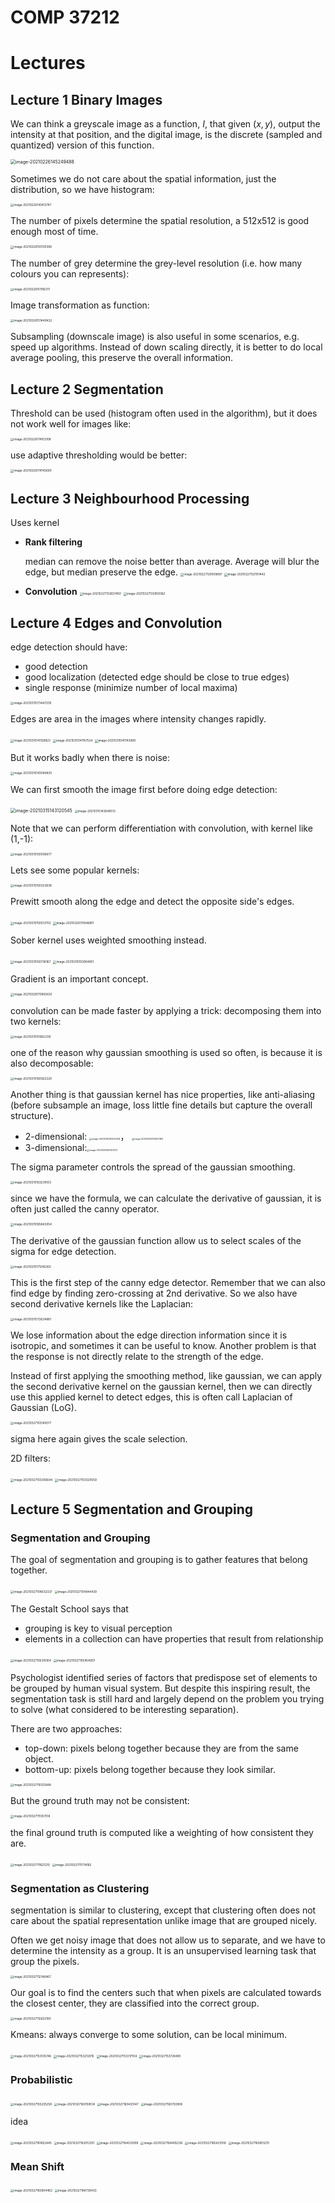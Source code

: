 

# COMP 37212

# Lectures

## Lecture 1 Binary Images

We can think a greyscale image as a function, $I$, that given $(x,y)$, output the intensity at that position, and the digital image, is the discrete (sampled and quantized) version of this function.

<img src="COMP37212.assets/image-20210226145249488.png" alt="image-20210226145249488" style="zoom:50%;" />

Sometimes we do not care about the spatial information, just the distribution, so we have histogram:

<img src="COMP37212.assets/image-20210226145412747.png" alt="image-20210226145412747" style="zoom: 33%;" />

The number of pixels determine the spatial resolution, a 512x512 is good enough most of time.

<img src="COMP37212.assets/image-20210226150130396.png" alt="image-20210226150130396" style="zoom:33%;" />

The number of grey determine the grey-level resolution (i.e. how many colours you can represents):

<img src="COMP37212.assets/image-20210226151156311.png" alt="image-20210226151156311" style="zoom: 33%;" />

Image transformation as function:

<img src="COMP37212.assets/image-20210226151449432.png" alt="image-20210226151449432" style="zoom:33%;" />

Subsampling (downscale image) is also useful in some scenarios, e.g. speed up algorithms. Instead of down scaling directly, it is better to do local average pooling, this preserve the overall information.

## Lecture 2 Segmentation

Threshold can be used (histogram often used in the algorithm), but it does not work well for images like:

<img src="COMP37212.assets/image-20210226174103108.png" alt="image-20210226174103108" style="zoom:33%;" />

use adaptive thresholding would be better:

<img src="COMP37212.assets/image-20210226174145690.png" alt="image-20210226174145690" style="zoom:33%;" />

## Lecture 3 Neighbourhood Processing

Uses kernel

- **Rank filtering**

  median can remove the noise better than average. Average will blur the edge, but median preserve the edge.
  <img src="COMP37212.assets/image-20210227120009897.png" alt="image-20210227120009897" style="zoom: 33%;" />
  <img src="COMP37212.assets/image-20210227120101442.png" alt="image-20210227120101442" style="zoom: 33%;" />

- **Convolution**
   <img src="COMP37212.assets/image-20210227133837450.png" alt="image-20210227133837450" style="zoom:33%;" />
  <img src="COMP37212.assets/image-20210227133959362.png" alt="image-20210227133959362" style="zoom:33%;" />

## Lecture 4 Edges and Convolution

edge detection should have:

- good detection
- good localization (detected edge should be close to true edges)
- single response (minimize number of local maxima)

<img src="COMP37212.assets/image-20210315173447205.png" alt="image-20210315173447205" style="zoom:33%;" />



Edges are area in the images where intensity changes rapidly.

<img src="COMP37212.assets/image-20210315141129823.png" alt="image-20210315141129823" style="zoom:33%;" />

<img src="COMP37212.assets/image-20210315141157524.png" alt="image-20210315141157524" style="zoom:33%;" />

 <img src="COMP37212.assets/image-20210315141743999.png" alt="image-20210315141743999" style="zoom:33%;" />

But it works badly when there is noise:

<img src="COMP37212.assets/image-20210315143049835.png" alt="image-20210315143049835" style="zoom:33%;" />

We can first smooth the image first before doing edge detection:

<img src="COMP37212.assets/image-20210315143120545.png" alt="image-20210315143120545" style="zoom: 50%;" /> 

<img src="COMP37212.assets/image-20210315143646513.png" alt="image-20210315143646513" style="zoom:33%;" />

Note that we can perform differentiation with convolution, with kernel like (1,-1):

<img src="COMP37212.assets/image-20210315150006677.png" alt="image-20210315150006677" style="zoom:33%;" />

Lets see some popular kernels:

<img src="COMP37212.assets/image-20210315150323838.png" alt="image-20210315150323838" style="zoom:33%;" />

Prewitt smooth along the edge and detect the opposite side's edges.

<img src="COMP37212.assets/image-20210315150513702.png" alt="image-20210315150513702" style="zoom:33%;" />

<img src="COMP37212.assets/image-20210326170946811.png" alt="image-20210326170946811" style="zoom:33%;" />

Sober kernel uses weighted smoothing instead.

<img src="COMP37212.assets/image-20210315150738167.png" alt="image-20210315150738167" style="zoom:33%;" />



<img src="COMP37212.assets/image-20210315150904851.png" alt="image-20210315150904851" style="zoom:33%;" />

Gradient is an important concept.

<img src="COMP37212.assets/image-20210326170855635.png" alt="image-20210326170855635" style="zoom:33%;" />

convolution can be made faster by applying a trick: decomposing them into two kernels:

<img src="COMP37212.assets/image-20210315151852330.png" alt="image-20210315151852330" style="zoom:33%;" />

one of the reason why gaussian smoothing is used so often, is because it is also decomposable:

<img src="COMP37212.assets/image-20210315160922229.png" alt="image-20210315160922229" style="zoom:33%;" />

Another thing is that gaussian kernel has nice properties, like anti-aliasing (before subsample an image, loss little fine details but capture the overall structure).

- 2-dimensional: <img src="COMP37212.assets/image-20210315163024314.png" alt="image-20210315163024314" style="zoom: 25%;" />， <img src="COMP37212.assets/image-20210326172637383.png" alt="image-20210326172637383" style="zoom: 25%;" />
- 3-dimensional:<img src="COMP37212.assets/image-20210315163107272.png" alt="image-20210315163107272" style="zoom: 25%;" />

The sigma parameter controls the spread of the gaussian smoothing.

<img src="COMP37212.assets/image-20210315163231003.png" alt="image-20210315163231003" style="zoom:33%;" />

since we have the formula, we can calculate the derivative of gaussian, it is often just called the canny operator.

<img src="COMP37212.assets/image-20210315165843054.png" alt="image-20210315165843054" style="zoom:33%;" />

The derivative of the gaussian function allow us to select scales of the sigma for edge detection.

 <img src="COMP37212.assets/image-20210315171206263.png" alt="image-20210315171206263" style="zoom: 33%;" />

This is the first step of the canny edge detector.  Remember that we can also find edge by finding zero-crossing at 2nd derivative. So we also have second derivative kernels like the Laplacian:

<img src="COMP37212.assets/image-20210315172634881.png" alt="image-20210315172634881" style="zoom:33%;" />

We lose information about the edge direction information since it is isotropic, and sometimes it can be useful to know. Another problem is that the response is not directly relate to the strength of the edge.

Instead of first applying the smoothing method, like gaussian, we can apply the second derivative kernel on the gaussian kernel, then we can directly use this applied kernel to detect edges, this is often call Laplacian of Gaussian (LoG).

<img src="COMP37212.assets/image-20210327103145077.png" alt="image-20210327103145077" style="zoom:33%;" />

sigma here again gives the scale selection.

2D filters:

<img src="COMP37212.assets/image-20210327103306644.png" alt="image-20210327103306644" style="zoom:33%;" />

<img src="COMP37212.assets/image-20210327103320059.png" alt="image-20210327103320059" style="zoom:33%;" />



## Lecture 5 Segmentation and Grouping

### Segmentation and Grouping

The goal of segmentation and grouping is to gather features that belong together.

<img src="COMP37212.assets/image-20210327104632337.png" alt="image-20210327104632337" style="zoom:33%;" />



<img src="COMP37212.assets/image-20210327104944439.png" alt="image-20210327104944439" style="zoom:33%;" />

The Gestalt School says that

- grouping is key to visual perception
- elements in a collection can have properties that result from relationship

<img src="COMP37212.assets/image-20210327105316164.png" alt="image-20210327105316164" style="zoom:33%;" />



<img src="COMP37212.assets/image-20210327105454907.png" alt="image-20210327105454907" style="zoom:33%;" />

Psychologist identified series of factors that predispose set of elements to be grouped by human visual system. But despite this inspiring result, the segmentation task is still hard and largely depend on the problem you trying to solve (what considered to be interesting separation).

There are two approaches:

- top-down: pixels belong together because they are from the same object.
- bottom-up: pixels belong together because they look similar.

<img src="COMP37212.assets/image-20210327110125848.png" alt="image-20210327110125848" style="zoom:33%;" />

But the ground truth may not be consistent:

<img src="COMP37212.assets/image-20210327111357518.png" alt="image-20210327111357518" style="zoom:33%;" />

the final ground truth is computed like a weighting of how consistent they are.

<img src="COMP37212.assets/image-20210327111621210.png" alt="image-20210327111621210" style="zoom:33%;" />



<img src="COMP37212.assets/image-20210327111714182.png" alt="image-20210327111714182" style="zoom:33%;" />

###  Segmentation as Clustering

segmentation is similar to clustering, except that clustering often does not care about the spatial representation unlike image that are grouped nicely.

Often we get noisy image that does not allow us to separate, and we have to determine the intensity as a group. It is an unsupervised learning task that group the pixels. 

<img src="COMP37212.assets/image-20210327112146467.png" alt="image-20210327112146467" style="zoom:33%;" />

Our goal is to find the centers such that when pixels are calculated towards the closest center, they are classified into the correct group. 

<img src="COMP37212.assets/image-20210327112622183.png" alt="image-20210327112622183" style="zoom:33%;" />

Kmeans: always converge to some solution, can be local minimum.

<img src="COMP37212.assets/image-20210327153135746.png" alt="image-20210327153135746" style="zoom:33%;" />



<img src="COMP37212.assets/image-20210327153212915.png" alt="image-20210327153212915" style="zoom:33%;" />



<img src="COMP37212.assets/image-20210327153317104.png" alt="image-20210327153317104" style="zoom:33%;" />



<img src="COMP37212.assets/image-20210327153728495.png" alt="image-20210327153728495" style="zoom:33%;" />



### Probabilistic

<img src="COMP37212.assets/image-20210327155235258.png" alt="image-20210327155235258" style="zoom:33%;" />

 

<img src="COMP37212.assets/image-20210327160159514.png" alt="image-20210327160159514" style="zoom:33%;" />



<img src="COMP37212.assets/image-20210327160435147.png" alt="image-20210327160435147" style="zoom:33%;" />



<img src="COMP37212.assets/image-20210327160703908.png" alt="image-20210327160703908" style="zoom:33%;" />

idea

<img src="COMP37212.assets/image-20210327161652445.png" alt="image-20210327161652445" style="zoom:33%;" />



<img src="COMP37212.assets/image-20210327162053131.png" alt="image-20210327162053131" style="zoom:33%;" />



<img src="COMP37212.assets/image-20210327164033918.png" alt="image-20210327164033918" style="zoom:33%;" />

 

<img src="COMP37212.assets/image-20210327164405238.png" alt="image-20210327164405238" style="zoom:33%;" />



<img src="COMP37212.assets/image-20210327165433159.png" alt="image-20210327165433159" style="zoom:33%;" />



 <img src="COMP37212.assets/image-20210327165851270.png" alt="image-20210327165851270" style="zoom:33%;" />



### Mean Shift



<img src="COMP37212.assets/image-20210327183804462.png" alt="image-20210327183804462" style="zoom:33%;" />



 <img src="COMP37212.assets/image-20210327184739433.png" alt="image-20210327184739433" style="zoom:33%;" />



